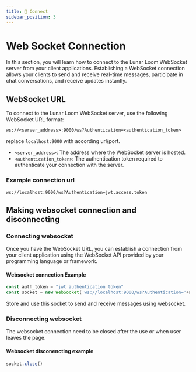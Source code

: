 ```yaml
---
title: 🔗 Connect
sidebar_position: 3
---
```


# Web Socket Connection

In this section, you will learn how to connect to the Lunar Loom WebSocket server from your client applications. Establishing a WebSocket connection allows your clients to send and receive real-time messages, participate in chat conversations, and receive updates instantly.

## WebSocket URL

To connect to the Lunar Loom WebSocket server, use the following WebSocket URL format:
```http
ws://<server_address>:9000/ws?Authentication=<authentication_token>
```
replace `localhost:9000` with according url/port.

- `<server_address>`: The address where the WebSocket server is hosted.
- `<authentication_token>`: The authentication token required to authenticate your connection with the server.

### Example connection url
```http
ws://localhost:9000/ws?Authentication=jwt.access.token
```

## Making websocket connection and disconnecting

### Connecting websocket

Once you have the WebSocket URL, you can establish a connection from your client application using the WebSocket API provided by your programming language or framework.

#### Websocket connection Example

```javascript
const auth_token = "jwt authentication token"
const socket = new WebSocket('ws://localhost:9000/ws?Authentication='+auth_token);
```

Store and use this socket to send and receive messages using websocket.

### Disconnecting websocket

The websocket connection need to be closed after the use or when user leaves the page.

#### Websocket disconencting example

```javascript
socket.close()
```
